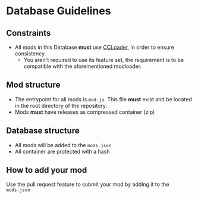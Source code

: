 # Database Guidelines
## Constraints
- All mods in this Database **must** use [CCLoader](https://github.com/CCDirectLink/CCLoader), in order to ensure consistency. 
	- You aren't required to use its feature set, the requirement is to be compatible with the aforementioned modloader.

## Mod structure
- The entrypoint for all mods is `mod.js`. This file **must** exist and be located in the root directory of the repository.
- Mods **must** have releases as compressed container (zip)

## Database structure
- All mods will be added to the `mods.json`
- All container are protected with a hash

## How to add your mod
Use the pull request feature to submit your mod by adding it to the `mods.json`


